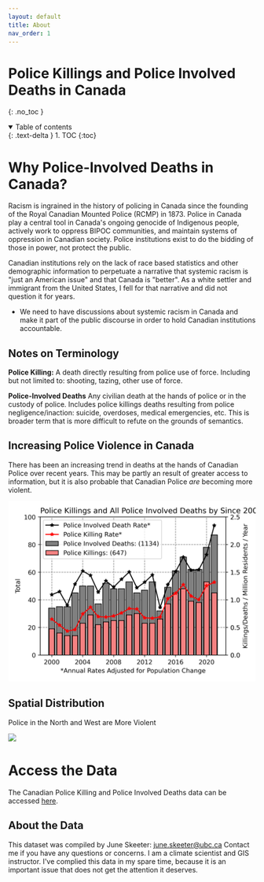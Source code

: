 ```yaml
---
layout: default
title: About
nav_order: 1
---
```



# Police Killings and Police Involved Deaths in Canada
{: .no_toc }

<details open markdown="block">
  <summary>
    Table of contents
  </summary>
  {: .text-delta }
1. TOC
{:toc}
</details>

# Why Police-Involved Deaths in Canada?

Racism is ingrained in the history of policing in Canada since the founding of the Royal Canadian Mounted Police (RCMP) in 1873.  Police in Canada play a central tool in Canada's ongoing genocide of Indigenous people, actively work to oppress BIPOC communities, and maintain systems of oppression in Canadian society.  Police institutions exist to do the bidding of those in power, not protect the public.

Canadian institutions rely on the lack of race based statistics and other demographic information to perpetuate a narrative that systemic racism is "just an American issue" and that Canada is "better".  As a white settler and immigrant from the United States, I fell for that narrative and did not question it for years.  
* We need to have discussions about systemic racism in Canada and make it part of the public discourse in order to hold Canadian institutions accountable.

## Notes on Terminology

**Police Killing:** A death directly resulting from police use of force.  Including but not limited to: shooting, tazing, other use of force.

**Police-Involved Deaths**  Any civilian death at the hands of police or in the custody of police.  Includes police killings deaths resulting from police negligence/inaction: suicide, overdoses, medical emergencies, etc.  This is broader term that is more difficult to refute on the grounds of semantics.  

## Increasing Police Violence in Canada

There has been an increasing trend in deaths at the hands of Canadian Police over recent years.  This may be partly an result of greater access to information, but it is also probable that Canadian Police *are* becoming more violent.

<img src='docs/images/Annual.png' width='600'>

## Spatial Distribution

Police in the North and West are More Violent

<img src='images/Kiling_Rate_by_Prov.png'>

# Access the Data


The Canadian Police Killing and Police Involved Deaths data can be accessed [here](https://github.com/PoliceKillingsandInolvedDeathsCanada/Data/tree/main/MostRecentUpdate).

## About the Data

This dataset was compiled by June Skeeter: june.skeeter@ubc.ca  Contact me if you have any questions or concerns.  I am a climate scientist and GIS instructor.  I've complied this data in my spare time, because it is an important issue that does not get the attention it deserves.
